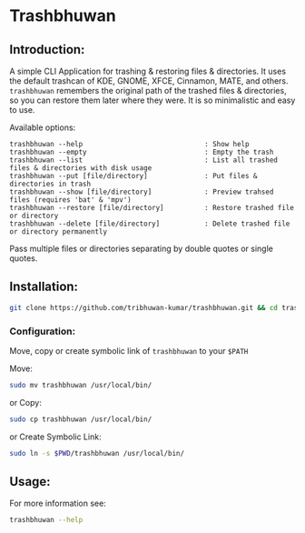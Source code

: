 # Trashbhuwan

## Introduction:
A simple CLI Application for trashing & restoring files & directories. It uses the default trashcan of KDE, GNOME, XFCE, Cinnamon, MATE, and others. `trashbhuwan` remembers the original path of the trashed files & directories, so you can restore them later where they were. It is so minimalistic and easy to use.

Available options:

    trashbhuwan --help                              : Show help
    trashbhuwan --empty                             : Empty the trash
    trashbhuwan --list                              : List all trashed files & directories with disk usage
    trashbhuwan --put [file/directory]              : Put files & directories in trash
    trashbhuwan --show [file/directory]             : Preview trahsed files (requires 'bat' & 'mpv')              
    trashbhuwan --restore [file/directory]          : Restore trashed file or directory
    trashbhuwan --delete [file/directory]           : Delete trashed file or directory permanently

Pass multiple files or directories separating by double quotes or single quotes.

## Installation:
```bash
git clone https://github.com/tribhuwan-kumar/trashbhuwan.git && cd trashbhuwan
```

### Configuration:
Move, copy or create symbolic link of `trashbhuwan` to your `$PATH`

Move:
```bash
sudo mv trashbhuwan /usr/local/bin/
```
or Copy:
```bash
sudo cp trashbhuwan /usr/local/bin/
```
or Create Symbolic Link:
```bash
sudo ln -s $PWD/trashbhuwan /usr/local/bin/
```

## Usage:
For more information see:
```bash
trashbhuwan --help
```
